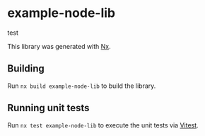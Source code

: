 # example-node-lib

test

This library was generated with [Nx](https://nx.dev).

## Building

Run `nx build example-node-lib` to build the library.

## Running unit tests

Run `nx test example-node-lib` to execute the unit tests via
[Vitest](https://vitest.dev/).
